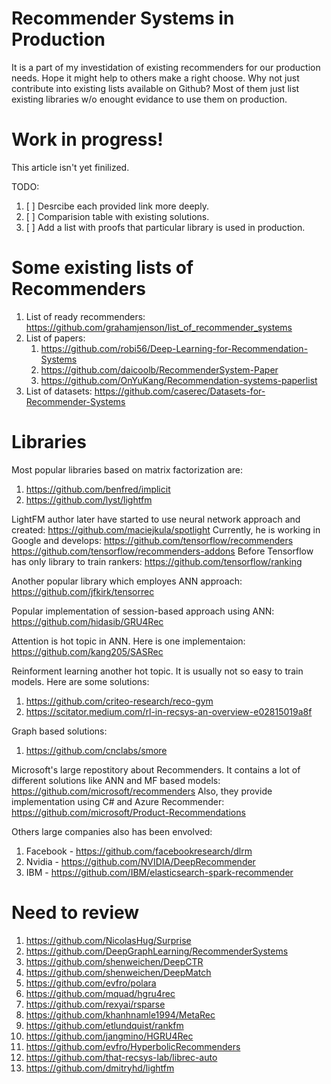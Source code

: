 # Recommender Systems in Production
It is a part of my investidation of existing recommenders for our production needs. Hope it might help to others make a right choose.
Why not just contribute into existing lists available on Github? Most of them just list existing libraries w/o enought evidance to use them on production.

# Work in progress!
This article isn't yet finilized.

TODO:
1. [ ] Desrcibe each provided link more deeply. 
2. [ ] Comparision table with existing solutions.
3. [ ] Add a list with proofs that particular library is used in production.

# Some existing lists of Recommenders
1. List of ready recommenders: https://github.com/grahamjenson/list_of_recommender_systems
2. List of papers: 
    1. https://github.com/robi56/Deep-Learning-for-Recommendation-Systems
    2. https://github.com/daicoolb/RecommenderSystem-Paper
    3. https://github.com/OnYuKang/Recommendation-systems-paperlist
3. List of datasets: https://github.com/caserec/Datasets-for-Recommender-Systems

# Libraries
Most popular libraries based on matrix factorization are:
1. https://github.com/benfred/implicit
2. https://github.com/lyst/lightfm

LightFM author later have started to use neural network approach and created:
https://github.com/maciejkula/spotlight
Currently, he is working in Google and develops:
https://github.com/tensorflow/recommenders
https://github.com/tensorflow/recommenders-addons
Before Tensorflow has only library to train rankers:
https://github.com/tensorflow/ranking

Another popular library which employes ANN approach:
https://github.com/jfkirk/tensorrec

Popular implementation of session-based approach using ANN:
https://github.com/hidasib/GRU4Rec

Attention is hot topic in ANN. Here is one implementaion:
https://github.com/kang205/SASRec

Reinforment learning another hot topic. It is usually not so easy to train models. Here are some solutions:
1. https://github.com/criteo-research/reco-gym
2. https://scitator.medium.com/rl-in-recsys-an-overview-e02815019a8f

Graph based solutions:
1. https://github.com/cnclabs/smore

Microsoft's large repostitory about Recommenders. It contains a lot of different solutions like ANN and MF based models:
https://github.com/microsoft/recommenders
Also, they provide implementation using C# and Azure Recommender:
https://github.com/microsoft/Product-Recommendations

Others large companies also has been envolved:
1. Facebook - https://github.com/facebookresearch/dlrm
2. Nvidia - https://github.com/NVIDIA/DeepRecommender
3. IBM - https://github.com/IBM/elasticsearch-spark-recommender


# Need to review
1. https://github.com/NicolasHug/Surprise 
1. https://github.com/DeepGraphLearning/RecommenderSystems
1. https://github.com/shenweichen/DeepCTR
1. https://github.com/shenweichen/DeepMatch
1. https://github.com/evfro/polara
1. https://github.com/mquad/hgru4rec
1. https://github.com/rexyai/rsparse
1. https://github.com/khanhnamle1994/MetaRec
1. https://github.com/etlundquist/rankfm
1. https://github.com/jangmino/HGRU4Rec
1. https://github.com/evfro/HyperbolicRecommenders
1. https://github.com/that-recsys-lab/librec-auto
1. https://github.com/dmitryhd/lightfm
